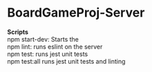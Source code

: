 # BoardGameProj-Server

**Scripts** <br>
npm start-dev: Starts the <br>
npm lint: runs eslint on the server <br>
npm test: runs jest unit tests <br>
npm test:all runs jest unit tests and linting <br>

